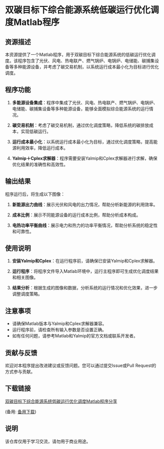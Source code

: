 # 双碳目标下综合能源系统低碳运行优化调度Matlab程序

## 资源描述

本资源提供了一个Matlab程序，用于双碳目标下综合能源系统的低碳运行优化调度。该程序包含了光伏、风电、热电联产、燃气锅炉、电锅炉、电储能、碳捕集设备等多种能源设备，并考虑了碳交易机制，以系统运行成本最小化为目标进行优化调度。

## 程序功能

1. **多能源设备集成**：程序中集成了光伏、风电、热电联产、燃气锅炉、电锅炉、电储能、碳捕集设备等多种能源设备，能够全面模拟综合能源系统的运行情况。

2. **碳交易机制**：考虑了碳交易机制，通过优化调度策略，降低系统的碳排放成本，实现低碳运行。

3. **运行成本最小化**：以系统运行成本最小化为目标，通过优化调度策略，提高能源利用效率，降低运行成本。

4. **Yalmip＋Cplex求解器**：程序需要安装Yalmip和Cplex求解器进行求解，确保优化结果的准确性和高效性。

## 输出结果

程序运行后，将生成以下图像：

1. **新能源出力曲线**：展示光伏和风电的出力情况，帮助分析新能源的利用效率。

2. **成本比例**：展示不同能源设备的运行成本比例，帮助分析成本构成。

3. **电热功率平衡曲线**：展示电力和热力的功率平衡情况，帮助分析系统的稳定性和可靠性。

## 使用说明

1. **安装Yalmip和Cplex**：在运行程序前，请确保已安装Yalmip和Cplex求解器。

2. **运行程序**：将程序文件导入Matlab环境中，运行主程序即可生成优化调度结果和相关图像。

3. **结果分析**：根据生成的图像和数据，分析系统的运行情况和优化效果，进一步调整调度策略。

## 注意事项

- 请确保Matlab版本与Yalmip和Cplex求解器兼容。
- 运行程序前，请检查所有输入参数是否设置正确。
- 如有任何问题，请参考Matlab和Yalmip的官方文档或联系开发者。

## 贡献与反馈

欢迎对本程序提出改进建议或反馈问题。您可以通过提交Issue或Pull Request的方式参与贡献。

## 下载链接
[双碳目标下综合能源系统低碳运行优化调度Matlab程序分享](https://pan.quark.cn/s/6f701e65cdcd) 

(备用: [备用下载](https://pan.baidu.com/s/1QTxXs7SWnGqxPTT6l6nbmw?pwd=1234))

## 说明

该仓库仅用于学习交流，请勿用于商业用途。
